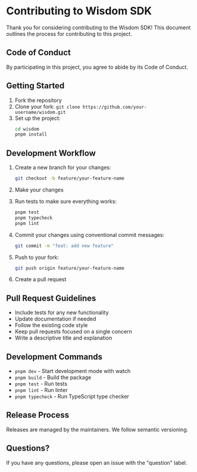 # Contributing to Wisdom SDK

Thank you for considering contributing to the Wisdom SDK! This document outlines the process for contributing to this project.

## Code of Conduct

By participating in this project, you agree to abide by its Code of Conduct.

## Getting Started

1. Fork the repository
2. Clone your fork: `git clone https://github.com/your-username/wisdom.git`
3. Set up the project:
   ```bash
   cd wisdom
   pnpm install
   ```

## Development Workflow

1. Create a new branch for your changes:
   ```bash
   git checkout -b feature/your-feature-name
   ```

2. Make your changes

3. Run tests to make sure everything works:
   ```bash
   pnpm test
   pnpm typecheck
   pnpm lint
   ```

4. Commit your changes using conventional commit messages:
   ```bash
   git commit -m "feat: add new feature"
   ```

5. Push to your fork:
   ```bash
   git push origin feature/your-feature-name
   ```

6. Create a pull request

## Pull Request Guidelines

- Include tests for any new functionality
- Update documentation if needed
- Follow the existing code style
- Keep pull requests focused on a single concern
- Write a descriptive title and explanation

## Development Commands

- `pnpm dev` - Start development mode with watch
- `pnpm build` - Build the package
- `pnpm test` - Run tests
- `pnpm lint` - Run linter
- `pnpm typecheck` - Run TypeScript type checker

## Release Process

Releases are managed by the maintainers. We follow semantic versioning.

## Questions?

If you have any questions, please open an issue with the "question" label.